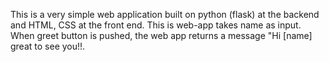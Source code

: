 This is a very simple web application built on python (flask) at the backend and HTML, CSS at the front end. This is web-app takes name as input.
When greet button is pushed, the web app returns a message "Hi [name] great to see you!!.
 

